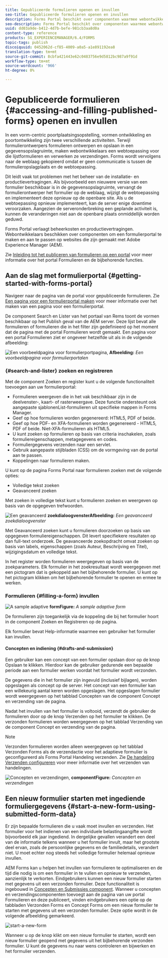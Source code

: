 ```yaml
---
title: Gepubliceerde formulieren openen en invullen
seo-title: Gepubliceerde formulieren openen en invullen
description: Forms Portal beschikt over componenten waarmee webontwikkelaars een formulierportal kunnen maken en aanpassen op websites die zijn gemaakt met Adobe Experience Manager (AEM).
seo-description: Forms Portal beschikt over componenten waarmee webontwikkelaars een formulierportal kunnen maken en aanpassen op websites die zijn gemaakt met Adobe Experience Manager (AEM).
uuid: dd03a9de-b412-4d7b-befe-981cb3aa8d0a
content-type: reference
products: SG_EXPERIENCEMANAGER/6.4/FORMS
topic-tags: publish
discoiquuid: 0452062d-cf85-4009-a0a5-a1e891192ea8
translation-type: tm+mt
source-git-commit: 8cbfa421443e62c0483756e9d5812bc987a9f91d
workflow-type: tm+mt
source-wordcount: '966'
ht-degree: 0%

---
```



# Gepubliceerde formulieren {#accessing-and-filling-published-forms} openen en invullen

In een vorm-centric poortplaatsingsopstelling, vormen ontwikkeling en poortontwikkeling zijn twee verschillende activiteiten. Terwijl formulierontwerpers formulieren ontwerpen en opslaan in een gegevensopslagruimte, maken webontwikkelaars een webtoepassing voor die lijstformulieren en verwerken ze verzendingen. Forms wordt vervolgens naar de weblaag gekopieerd omdat er geen communicatie is tussen de formulieropslagplaats en de webtoepassing.

Dit leidt vaak tot problemen met het beheer van de installatie- en productievertragingen. Als bijvoorbeeld een nieuwere versie van een formulier beschikbaar is in de gegevensopslagruimte, vervangt de formulierontwerper het formulier op de weblaag, wijzigt de webtoepassing en implementeert deze opnieuw op de openbare site. Als u de webtoepassing opnieuw implementeert, kan de server enige downtime veroorzaken. Aangezien de serveronderbreking een geplande activiteit is, kunnen de veranderingen niet aan de openbare plaats onmiddellijk worden geduwd.

Forms Portal verlaagt beheerkosten en productievertragingen. Webontwikkelaars beschikken over componenten om een formulierportal te maken en aan te passen op websites die zijn gemaakt met Adobe Experience Manager (AEM).

Zie [Inleiding tot het publiceren van formulieren op een portal](/help/forms/using/introduction-publishing-forms.md) voor meer informatie over het portal Formulieren en de bijbehorende functies.

## Aan de slag met formulierportal {#getting-started-with-forms-portal}

Navigeer naar de pagina van de portal voor gepubliceerde formulieren. Zie [Een pagina voor een formulierportal maken](/help/forms/using/creating-form-portal-page.md) voor meer informatie over het maken van een pagina voor een formulierportal.

De component Search en Lister van het portaal van Rems toont de vormen beschikbaar op het Publish geval van de AEM server. Deze lijst bevat alle formulieren of formulieren die in het filter zijn gedefinieerd op het moment dat de pagina met de portal Formulieren wordt gemaakt. Een pagina voor een portal Formulieren ziet er ongeveer hetzelfde uit als in de volgende afbeelding:

![Een voorbeeldpagina voor formulierportpagina,  ](assets/forms-portal-page.png)
**Afbeelding:** *Een voorbeeldpagina voor formulierportalen*

### {#search-and-lister} zoeken en registreren

Met de component Zoeken en register kunt u de volgende functionaliteit toevoegen aan uw formulierportal:

* Formulieren weergeven die in het vak beschikbaar zijn in de deelvenster-, kaart- of rasterweergave. Deze functie ondersteunt ook aangepaste sjablonenList-formulieren uit specifieke mappen in Forms Manager.
* Geef op hoe formulieren worden gegenereerd: HTML5, PDF of beide.
* Geef op hoe PDF- en XFA-formulieren worden gegenereerd - HTML5, PDF of beide. Niet-XFA-formulieren als HTML5.
* U kunt zoeken op formulieren op basis van criteria inschakelen, zoals formuliereigenschappen, metagegevens en codes.
* Formuliergegevens verzenden naar een servlet.
* Gebruik aangepaste stijlbladen (CSS) om de vormgeving van de portal aan te passen.
* Koppelingen naar formulieren maken.

U kunt op de pagina Forms Portal naar formulieren zoeken met de volgende opties:

* Volledige tekst zoeken
* Geavanceerd zoeken

Met zoeken in volledige tekst kunt u formulieren zoeken en weergeven op basis van de opgegeven trefwoorden.

![Een geavanceerd ](assets/search-panel.png)
**zoekdialoogvensterAfbeelding:** *Een geavanceerd zoekdialoogvenster*

Met Geavanceerd zoeken kunt u formulieren doorzoeken op basis van opgegeven formuliereigenschappen. Dit levert specifiekere resultaten op dan full-text onderzoek. De geavanceerde zoekopdracht omvat zoeken op basis van labels, eigenschappen (zoals Auteur, Beschrijving en Titel), wijzigingsdatum en volledige tekst.

In het register worden formulieren weergegeven op basis van de zoekparameters. Elk formulier in het zoekresultaat wordt weergegeven met een pictogram dat is gekoppeld aan het bijbehorende formulier. U kunt op het pictogram klikken om het bijbehorende formulier te openen en ermee te werken.

### Formulieren {#filling-a-form} invullen

![A sample adaptive ](assets/filling_a_form.png)
**formFigure:** *A sample adaptive form*

De formulieren zijn toegankelijk via de koppeling die bij het formulier hoort in de component Zoeken en Registreren op de pagina.

Elk formulier bevat Help-informatie waarmee een gebruiker het formulier kan invullen.

#### Concepten en indiening {#drafts-and-submission}

Een gebruiker kan een concept van een formulier opslaan door op de knop Opslaan te klikken. Hierdoor kan de gebruiker gedurende een bepaalde periode aan een formulier werken voordat het formulier wordt verzonden.

De gegevens die in het formulier zijn ingevuld (inclusief bijlagen), worden opgeslagen als concept op de server. Het concept van een formulier kan een willekeurig aantal keren worden opgeslagen. Het opgeslagen formulier wordt weergegeven op het tabblad Concepten van de component Concept en verzending van de pagina.

Nadat het invullen van het formulier is voltooid, verzendt de gebruiker de formulieren door op de knop Verzenden op het formulier te klikken. De verzonden formulieren worden weergegeven op het tabblad Verzending van de component Concept en verzending van de pagina.

>[!NOTE]
>
>Verzonden formulieren worden alleen weergegeven op het tabblad Verzonden Forms als de verzendactie voor het adaptieve formulier is geconfigureerd als Forms Portal Handeling verzenden. Zie [De handeling Verzenden configureren](/help/forms/using/configuring-submit-actions.md) voor meer informatie over het verzenden van handelingen.

![Concepten en verzendingen, ](assets/draft-submission.png)
**componentFigure:** *Concepten en verzendingen*

## Een nieuw formulier starten met ingediende formuliergegevens {#start-a-new-form-using-submitted-form-data}

Er zijn bepaalde formulieren die u vaak moet invullen en verzenden. Het formulier voor het indienen van een individuele belastingaangifte wordt bijvoorbeeld elk jaar ingediend. In dergelijke gevallen verandert een deel van de informatie telkens wanneer u het formulier invult, maar het grootste deel ervan, zoals de persoonlijke gegevens en de familiedetails, verandert niet. U moet echter nog steeds het volledige formulier helemaal opnieuw invullen.

AEM Forms kan u helpen het invullen van formulieren te optimaliseren en de tijd die nodig is om een formulier in te vullen en opnieuw te verzenden, aanzienlijk te verkorten. Eindgebruikers kunnen een nieuw formulier starten met gegevens uit een verzonden formulier. Deze functionaliteit is ingebouwd in [Concepten en Submissies component](/help/forms/using/draft-submission-component.md). Wanneer u concepten en verzendingscomponenten toevoegt aan de pagina van uw portal Formulieren en deze publiceert, vinden eindgebruikers een optie op de tabbladen Verzonden Forms en Concept Forms om een nieuw formulier te starten met gegevens uit een verzonden formulier. Deze optie wordt in de volgende afbeelding gemarkeerd.

![start-a-new-form](assets/start-a-new-form.png)

Wanneer u op de knop klikt om een nieuw formulier te starten, wordt een nieuw formulier geopend met gegevens uit het bijbehorende verzonden formulier. U kunt de gegevens nu naar wens controleren en bijwerken en het formulier verzenden.
